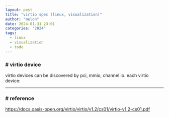 ```yaml
---
layout: post
title: "virtio spec (linux, visualization)"
author: "melon"
date: 2024-01-31 23:01
categories: "2024"
tags:
  - linux
  - visualization
  - todo
---
```


### # virtio device
virtio devices can be discovered by pci, mmio, channel io.
each virtio device:

<hr>

### # reference
https://docs.oasis-open.org/virtio/virtio/v1.2/cs01/virtio-v1.2-cs01.pdf
